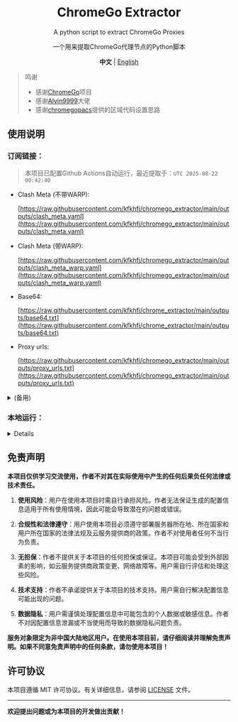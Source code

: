 <div align="center">

# ChromeGo Extractor

A python script to extract ChromeGo Proxies

一个用来提取ChromeGo代理节点的Python脚本

**中文** | [English](README_EN.md)

</div>

> 鸣谢
> - 感谢[ChromeGo](https://github.com/bannedbook/fanqiang)项目
> - 感谢[Alvin9999](https://github.com/Alvin9999/)大佬
> - 感谢[chromegopacs](https://github.com/markbang/chromegopacs)提供的区域代码设置思路

## 使用说明
### 订阅链接：
> 本项目已配置Github Actions自动运行，最近提取于：`UTC 2025-08-22 00:42:40`

- Clash Meta (不带WARP):
  
  [https://raw.githubusercontent.com/kfkhfj/chromego_extractor/main/outputs/clash_meta.yaml](https://raw.githubusercontent.com/kfkhfj/chromego_extractor/main/outputs/clash_meta.yaml)

- Clash Meta (带WARP):
  
  [https://raw.githubusercontent.com/kfkhfj/chromego_extractor/main/outputs/clash_meta_warp.yaml](https://raw.githubusercontent.com/kfkhfj/chromego_extractor/main/outputs/clash_meta_warp.yaml)

- Base64:

  [https://raw.githubusercontent.com/kfkhfj/chrome_extractor/main/outputs/base64.txt](https://raw.githubusercontent.com/kfkhfj/chrome_extractor/main/outputs/base64.txt)

- Proxy urls:

  [https://raw.githubusercontent.com/kfkhfj/chromego_extractor/main/outputs/proxy_urls.txt](https://raw.githubusercontent.com/kfkhfj/chromego_extractor/main/outputs/proxy_urls.txt)

<details>

<summary>(备用)</summary>

- Clash Meta (不带WARP):
  
  [https://gcore.jsdelivr.net/gh/kfkhfj/chromego_extractor@main/outputs/clash_meta.yaml](https://gcore.jsdelivr.net/gh/kfkhfj/chromego_extractor@main/outputs/clash_meta.yaml)

- Clash Meta (带WARP):
  
  [https://gcore.jsdelivr.net/gh/kfkhfj/chromego_extractor@main/outputs/clash_meta_warp.yaml](https://gcore.jsdelivr.net/gh/kfkhfj/chromego_extractor@main/outputs/clash_meta_warp.yaml)
  
- Base64:

  [https://gcore.jsdelivr.net/gh/kfkhfj/chromego_extractor@main/outputs/base64.txt](https://gcore.jsdelivr.net/gh/kfkhfj/chromego_extractor@main/outputs/base64.txt)

- Proxy urls:

  [https://gcore.jsdelivr.net/gh/kfkhfj/chromego_extractor@main/outputs/proxy_urls.txt](https://gcore.jsdelivr.net/gh/kfkhfj/chromego_extractor@main/outputs/proxy_urls.txt)

</details>

### 本地运行：
<details>

#### 1. 环境要求
确保你的环境满足以下要求：
- Python 3.x
- 安装所需的依赖：`pip install requests`

#### 2. 下载脚本
克隆本项目到本地：
```bash
git clone https://github.com/kfkhfj/chromego-extractor.git
```

#### 3. 运行脚本
1. 进入项目目录：
```bash
cd chromego-extractor
```
2. 运行脚本：
```bash
python main.py
```

#### 4. 获取代理信息
脚本将提取 ChromeGo 代理节点信息，并保存到`outputs`目录中。

#### 5. 其他
根据需要，你可以自行修改脚本的一些配置，比如保存文件的路径等。

</details>

## 免责声明

**本项目仅供学习交流使用，作者不对其在实际使用中产生的任何后果负任何法律或技术责任。**

1. **使用风险**：用户在使用本项目时需自行承担风险。作者无法保证生成的配置信息适用于所有使用情境，因此可能会导致潜在的问题或错误。

2. **合规性和法律遵守**：用户使用本项目必须遵守部署服务器所在地、所在国家和用户所在国家的法律法规及云服务提供商的政策。作者不对使用者任何不当行为负责。

3. **无担保**：作者不提供关于本项目的任何担保或保证。本项目可能会受到外部因素的影响，如云服务提供商政策变更、网络故障等。用户需自行评估和处理这些风险。

4. **技术支持**：作者不承诺提供关于本项目的技术支持。用户需自行解决配置信息可能出现的问题。

5. **数据隐私**：用户需谨慎处理配置信息中可能包含的个人数据或敏感信息。作者不对因配置信息泄漏或不当使用而导致的数据隐私问题负责。

**服务对象限定为非中国大陆地区用户。在使用本项目前，请仔细阅读并理解免责声明。如果不同意免责声明中的任何条款，请勿使用本项目！**

## 许可协议

本项目遵循 MIT 许可协议。有关详细信息，请参阅 [LICENSE](LICENSE) 文件。

---
**欢迎提出问题或为本项目的开发做出贡献！**

<!--
## 统计
![Star History Chart](https://api.star-history.com/svg?repos=kfkhfj/chromego_extractor&type=Date)
-->
